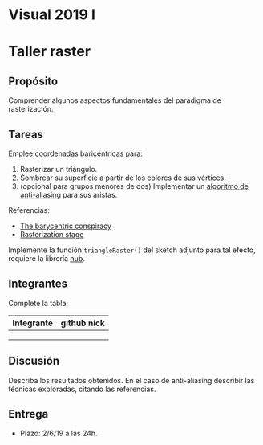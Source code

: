 # Visual 2019 I
# Taller raster

## Propósito

Comprender algunos aspectos fundamentales del paradigma de rasterización.

## Tareas

Emplee coordenadas baricéntricas para:

1. Rasterizar un triángulo.
2. Sombrear su superficie a partir de los colores de sus vértices.
3. (opcional para grupos menores de dos) Implementar un [algoritmo de anti-aliasing](https://www.scratchapixel.com/lessons/3d-basic-rendering/rasterization-practical-implementation/rasterization-practical-implementation) para sus aristas.

Referencias:

* [The barycentric conspiracy](https://fgiesen.wordpress.com/2013/02/06/the-barycentric-conspirac/)
* [Rasterization stage](https://www.scratchapixel.com/lessons/3d-basic-rendering/rasterization-practical-implementation/rasterization-stage)

Implemente la función ```triangleRaster()``` del sketch adjunto para tal efecto, requiere la librería [nub](https://github.com/nakednous/nub/releases).

## Integrantes

Complete la tabla:

| Integrante | github nick |
|------------|-------------|
|||
|||
|||


## Discusión

Describa los resultados obtenidos. En el caso de anti-aliasing describir las técnicas exploradas, citando las referencias.

## Entrega

* Plazo: 2/6/19 a las 24h.
